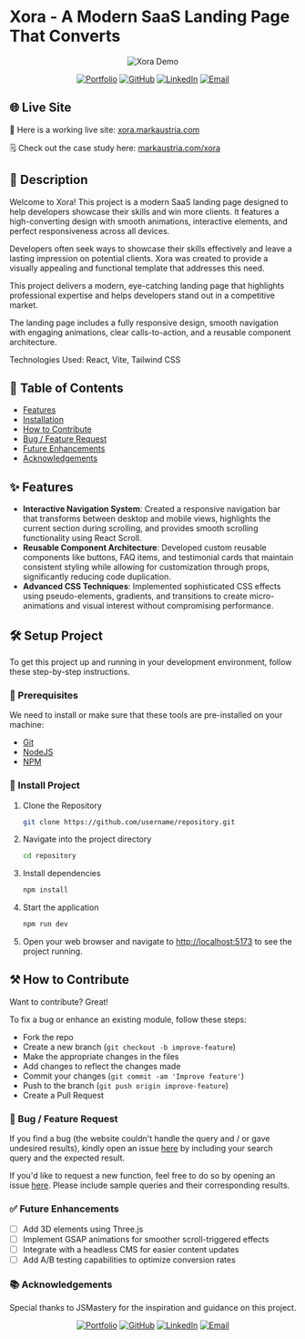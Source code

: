 # Xora - A Modern SaaS Landing Page That Converts

<div align="center">
  <img src="https://xora.markaustria.com/xora.png" alt="Xora Demo" />

[![Portfolio](https://img.shields.io/badge/Portfolio-markaustria.com-darkblue?style=flat&logo=web&logoColor=white)](https://www.markaustria.com/) [![GitHub](https://img.shields.io/badge/GitHub-mjaus29-black?style=flat&logo=github)](https://github.com/mjaus29) [![LinkedIn](https://img.shields.io/badge/LinkedIn-markaustria-blue?style=flat&logo=linkedin)](https://www.linkedin.com/in/markaustria/) [![Email](https://img.shields.io/badge/Email-austriamark.mja%40gmail.com-darkred?style=flat&logo=gmail&logoColor=white)](mailto:austriamark.mja@gmail.com)

</div>

## 🌐 Live Site

🚀 Here is a working live site: [xora.markaustria.com](https://xora.markaustria.com/)

🗒️ Check out the case study here: [markaustria.com/xora](https://www.markaustria.com/xora)

## 📝 Description

Welcome to Xora! This project is a modern SaaS landing page designed to help developers showcase their skills and win more clients. It features a high-converting design with smooth animations, interactive elements, and perfect responsiveness across all devices.

Developers often seek ways to showcase their skills effectively and leave a lasting impression on potential clients. Xora was created to provide a visually appealing and functional template that addresses this need.

This project delivers a modern, eye-catching landing page that highlights professional expertise and helps developers stand out in a competitive market.

The landing page includes a fully responsive design, smooth navigation with engaging animations, clear calls-to-action, and a reusable component architecture.

Technologies Used: React, Vite, Tailwind CSS

## 📖 Table of Contents

- [Features](#-features)
- [Installation](#%EF%B8%8F-setup-project)
- [How to Contribute](#%EF%B8%8F-how-to-contribute)
- [Bug / Feature Request](#-bug--feature-request)
- [Future Enhancements](#-future-enhancements)
- [Acknowledgements](#-acknowledgements)

## ✨ Features

- **Interactive Navigation System**: Created a responsive navigation bar that transforms between desktop and mobile views, highlights the current section during scrolling, and provides smooth scrolling functionality using React Scroll.
- **Reusable Component Architecture**: Developed custom reusable components like buttons, FAQ items, and testimonial cards that maintain consistent styling while allowing for customization through props, significantly reducing code duplication.
- **Advanced CSS Techniques**: Implemented sophisticated CSS effects using pseudo-elements, gradients, and transitions to create micro-animations and visual interest without compromising performance.

## 🛠️ Setup Project

To get this project up and running in your development environment, follow these step-by-step instructions.

### 🍴 Prerequisites

We need to install or make sure that these tools are pre-installed on your machine:

- [Git](https://git-scm.com/downloads)
- [NodeJS](https://nodejs.org/en/download/)
- [NPM](https://docs.npmjs.com/getting-started/installing-node)

### 🚀 Install Project

1. Clone the Repository

   ```bash
   git clone https://github.com/username/repository.git
   ```

2. Navigate into the project directory

   ```bash
   cd repository
   ```

3. Install dependencies

   ```bash
   npm install
   ```

4. Start the application

   ```bash
   npm run dev
   ```

5. Open your web browser and navigate to <a href="http://localhost:5173" target="_blank">http://localhost:5173</a> to see the project running.

## ⚒️ How to Contribute

Want to contribute? Great!

To fix a bug or enhance an existing module, follow these steps:

- Fork the repo
- Create a new branch (`git checkout -b improve-feature`)
- Make the appropriate changes in the files
- Add changes to reflect the changes made
- Commit your changes (`git commit -am 'Improve feature'`)
- Push to the branch (`git push origin improve-feature`)
- Create a Pull Request

### 📩 Bug / Feature Request

If you find a bug (the website couldn't handle the query and / or gave undesired results), kindly open an issue [here](https://github.com/mjaus29/xora/issues/new) by including your search query and the expected result.

If you'd like to request a new function, feel free to do so by opening an issue [here](https://github.com/mjaus29/xora/issues/new). Please include sample queries and their corresponding results.

### ✅ Future Enhancements

- [ ] Add 3D elements using Three.js
- [ ] Implement GSAP animations for smoother scroll-triggered effects
- [ ] Integrate with a headless CMS for easier content updates
- [ ] Add A/B testing capabilities to optimize conversion rates

### 📚 Acknowledgements

Special thanks to JSMastery for the inspiration and guidance on this project.

<div align="center">

[![Portfolio](https://img.shields.io/badge/Portfolio-markaustria.com-darkblue?style=flat&logo=web&logoColor=white)](https://www.markaustria.com/) [![GitHub](https://img.shields.io/badge/GitHub-mjaus29-black?style=flat&logo=github)](https://github.com/mjaus29) [![LinkedIn](https://img.shields.io/badge/LinkedIn-markaustria-blue?style=flat&logo=linkedin)](https://www.linkedin.com/in/markaustria/) [![Email](https://img.shields.io/badge/Email-austriamark.mja%40gmail.com-darkred?style=flat&logo=gmail&logoColor=white)](mailto:austriamark.mja@gmail.com)

</div>
